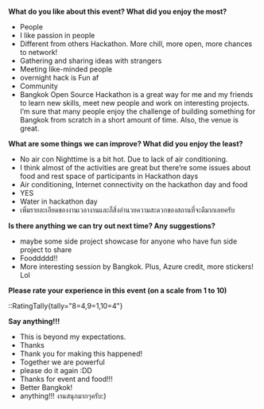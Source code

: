 **What do you like about this event? What did you enjoy the most?**

* People
* I like passion in people
* Different from others Hackathon. More chill, more open, more chances to network!
* Gathering and sharing ideas with strangers
* Meeting like-minded people
* overnight hack is Fun af
* Community
* Bangkok Open Source Hackathon is a great way for me and my friends to learn new skills, meet new people and work on interesting projects. I’m sure that many people enjoy the challenge of building something for Bangkok from scratch in a short amount of time. Also, the venue is great.

**What are some things we can improve? What did you enjoy the least?**

* No air con
Nighttime is a bit hot. Due to lack of air conditioning.
* I think almost of the activities are great but there’re some issues about food and rest space of participants in Hackathon days
* Air conditioning, Internet connectivity on the hackathon day and food
* YES
* Water in hackathon day
* เพิ่มรายละเอียดของงานเวลางานและก็สิ่งอำนวยความสะดวกของสถานที่จะดีมากเลยครับ

**Is there anything we can try out next time? Any suggestions?**

* maybe some side project showcase for anyone who have fun side project to share
* Fooddddd!!
* More interesting session by Bangkok. Plus, Azure credit, more stickers! Lol

**Please rate your experience in this event (on a scale from 1 to 10)**

::RatingTally{tally="8=4,9=1,10=4"}

**Say anything!!!**

* This is beyond my expectations.
* Thanks
* Thank you for making this happened!
* Together we are powerful
* please do it again :DD
* Thanks for event and food!!!
* Better Bangkok!
* anything!!! งานสนุกมากๆครับ:)

